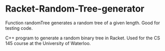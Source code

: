 # Racket-Random-Tree-generator
Function randomTree generates a random tree of a given length. Good for testing code.

C++ program to generate a random binary tree in Racket. Used for the CS 145 course at the University of Waterloo.
